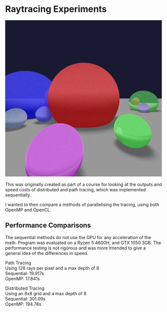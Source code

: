 # Raytracing Experiments

![Path Traced Output](snips/path.bmp)

This was originally created as part of a course for looking at the outputs and speed costs of distributed and path tracing, which was implemented sequentially.

I wanted to then compare a methods of parallelising the tracing, using both OpenMP and OpenCL.

## Performance Comparisons

The sequential methods do not use the GPU for any acceleration of the math.
Program was evaluated on a Ryzen 5 4600H, and GTX 1050 3GB.
The performance testing is not rigorous and was more intended to give a general idea of the differences in speed.


Path Tracing  
Using 128 rays per pixel and a max depth of 8  
Sequential: 19.917s  
OpenMP: 17.841s

Distributed Tracing  
Using an 8x8 grid and a max depth of 8  
Sequential: 301.09s  
OpenMP: 194.78s
